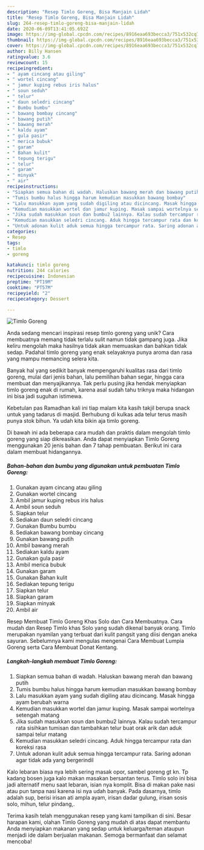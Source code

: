 ```yaml
---
description: "Resep Timlo Goreng, Bisa Manjain Lidah"
title: "Resep Timlo Goreng, Bisa Manjain Lidah"
slug: 264-resep-timlo-goreng-bisa-manjain-lidah
date: 2020-06-09T13:41:05.692Z
image: https://img-global.cpcdn.com/recipes/8916eaa693becca3/751x532cq70/timlo-goreng-foto-resep-utama.jpg
thumbnail: https://img-global.cpcdn.com/recipes/8916eaa693becca3/751x532cq70/timlo-goreng-foto-resep-utama.jpg
cover: https://img-global.cpcdn.com/recipes/8916eaa693becca3/751x532cq70/timlo-goreng-foto-resep-utama.jpg
author: Billy Hansen
ratingvalue: 3.6
reviewcount: 15
recipeingredient:
- " ayam cincang atau giling"
- " wortel cincang"
- " jamur kuping rebus iris halus"
- " soun seduh"
- " telur"
- " daun seledri cincang"
- " Bumbu bumbu"
- " bawang bombay cincang"
- " bawang putih"
- " bawang merah"
- " kaldu ayam"
- " gula pasir"
- " merica bubuk"
- " garam"
- " Bahan kulit"
- " tepung terigu"
- " telur"
- " garam"
- " minyak"
- " air"
recipeinstructions:
- "Siapkan semua bahan di wadah. Haluskan bawang merah dan bawang putih"
- "Tumis bumbu halus hingga harum kemudian masukkan bawang bombay"
- "Lalu masukkan ayam yang sudah digiling atau dicincang. Masak hingga ayam berubah warna"
- "Kemudian masukkan wortel dan jamur kuping. Masak sampai wortelnya setengah matang"
- "Jika sudah masukkan soun dan bumbu2 lainnya. Kalau sudah tercampur rata sisihkan tumisan dan tambahkan telur buat orak arik dan aduk sampai telur matang"
- "Kemudian masukkan seledri cincang. Aduk hingga tercampur rata dan koreksi rasa"
- "Untuk adonan kulit aduk semua hingga tercampur rata. Saring adonan agar tidak ada yang bergerindil"
categories:
- Resep
tags:
- timlo
- goreng

katakunci: timlo goreng 
nutrition: 244 calories
recipecuisine: Indonesian
preptime: "PT19M"
cooktime: "PT57M"
recipeyield: "2"
recipecategory: Dessert

---
```



![Timlo Goreng](https://img-global.cpcdn.com/recipes/8916eaa693becca3/751x532cq70/timlo-goreng-foto-resep-utama.jpg)

Anda sedang mencari inspirasi resep timlo goreng yang unik? Cara membuatnya memang tidak terlalu sulit namun tidak gampang juga. Jika keliru mengolah maka hasilnya tidak akan memuaskan dan bahkan tidak sedap. Padahal timlo goreng yang enak selayaknya punya aroma dan rasa yang mampu memancing selera kita.

Banyak hal yang sedikit banyak mempengaruhi kualitas rasa dari timlo goreng, mulai dari jenis bahan, lalu pemilihan bahan segar, hingga cara membuat dan menyajikannya. Tak perlu pusing jika hendak menyiapkan timlo goreng enak di rumah, karena asal sudah tahu triknya maka hidangan ini bisa jadi suguhan istimewa.

Kebetulan pas Ramadhan kali ini tiap malam kita kasih takjil berupa snack untuk yang tadarus di masjid. Berhubung di kulkas ada telur terus masih punya stok bihun. Ya udah kita bikin aja timlo goreng.


Di bawah ini ada beberapa cara mudah dan praktis dalam mengolah timlo goreng yang siap dikreasikan. Anda dapat menyiapkan Timlo Goreng menggunakan 20 jenis bahan dan 7 tahap pembuatan. Berikut ini cara dalam membuat hidangannya.

<!--inarticleads1-->

##### Bahan-bahan dan bumbu yang digunakan untuk pembuatan Timlo Goreng:

1. Gunakan  ayam cincang atau giling
1. Gunakan  wortel cincang
1. Ambil  jamur kuping rebus iris halus
1. Ambil  soun seduh
1. Siapkan  telur
1. Sediakan  daun seledri cincang
1. Gunakan  Bumbu bumbu
1. Sediakan  bawang bombay cincang
1. Gunakan  bawang putih
1. Ambil  bawang merah
1. Sediakan  kaldu ayam
1. Gunakan  gula pasir
1. Ambil  merica bubuk
1. Gunakan  garam
1. Gunakan  Bahan kulit
1. Sediakan  tepung terigu
1. Siapkan  telur
1. Siapkan  garam
1. Siapkan  minyak
1. Ambil  air


Resep Membuat Timlo Goreng Khas Solo dan Cara Membuatnya. Cara mudah dan Resep Timlo khas Solo yang sudah dikenal banyak orang. Timlo merupakan nyamilan yang terbuat dari kulit pangsit yang diisi dengan aneka sayuran. Sebelumnya kami mengulas mengenai Cara Membuat Lumpia Goreng serta Cara Membuat Donat Kentang. 

<!--inarticleads2-->

##### Langkah-langkah membuat Timlo Goreng:

1. Siapkan semua bahan di wadah. Haluskan bawang merah dan bawang putih
1. Tumis bumbu halus hingga harum kemudian masukkan bawang bombay
1. Lalu masukkan ayam yang sudah digiling atau dicincang. Masak hingga ayam berubah warna
1. Kemudian masukkan wortel dan jamur kuping. Masak sampai wortelnya setengah matang
1. Jika sudah masukkan soun dan bumbu2 lainnya. Kalau sudah tercampur rata sisihkan tumisan dan tambahkan telur buat orak arik dan aduk sampai telur matang
1. Kemudian masukkan seledri cincang. Aduk hingga tercampur rata dan koreksi rasa
1. Untuk adonan kulit aduk semua hingga tercampur rata. Saring adonan agar tidak ada yang bergerindil


Kalo lebaran biasa nya lebih sering masak opor, sambel goreng gt kn. Tp kadang bosen juga kalo makan masakan bersantan terus. Timlo solo ini bisa jadi alternatif menu saat lebaran, isian nya komplit. Bisa di makan pake nasi atau pun tanpa nasi karena isi nya udah banyak. Pada dasarnya, timlo adalah sup, berisi irisan ati ampla ayam, irisan dadar gulung, irisan sosis solo, mihun, telur pindang,. 

Terima kasih telah menggunakan resep yang kami tampilkan di sini. Besar harapan kami, olahan Timlo Goreng yang mudah di atas dapat membantu Anda menyiapkan makanan yang sedap untuk keluarga/teman ataupun menjadi ide dalam berjualan makanan. Semoga bermanfaat dan selamat mencoba!

